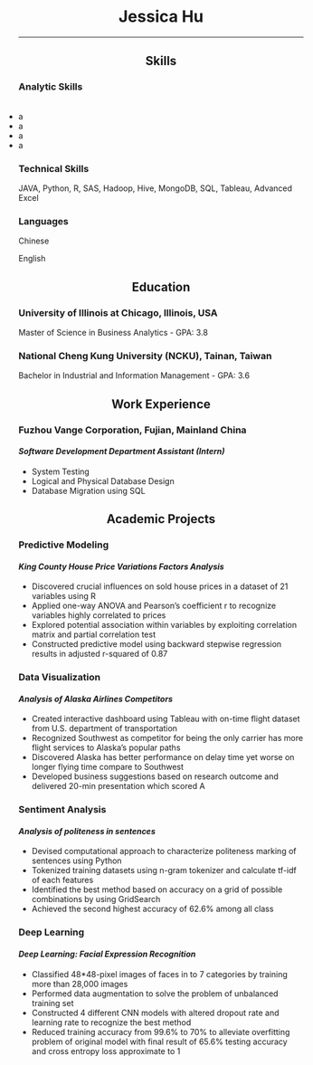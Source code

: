 <!DOCTYPE html>
<html>
<head>
<h1 align="center">Jessica Hu</h1>
<hr>
</head>
  
<body>


<h2 align="center">Skills</h2>

<h3>Analytic Skills</h3>
<ul style="display:inline;">
  <li> a</li>
  <li> a</li>
  <li> a</li>
  <li> a</li>
</ul>

<h3>Technical Skills</h3>
<p>JAVA, Python, R, SAS, Hadoop, Hive, MongoDB, SQL, Tableau, Advanced Excel</p>

<h3>Languages</h3>
<p>Chinese</p>
<p>English</p>


<h2 align="center">Education</h2>

<h3>University of Illinois at Chicago, Illinois, USA</h3>
<p>Master of Science in Business Analytics - GPA: 3.8</p>
<h3>National Cheng Kung University (NCKU), Tainan, Taiwan</h3>
<p>Bachelor in Industrial and Information Management - GPA: 3.6</p>


<h2 align="center">Work Experience</h2>
<h3>Fuzhou Vange Corporation, Fujian, Mainland China</h3>
<h4><i>Software Development Department Assistant (Intern)</i></h4>
<ul>
  <li>System Testing</li>
  <li>Logical and Physical Database Design</li>
  <li>Database Migration using SQL</li>
</ul>


<h2 align="center">Academic Projects</h2>

<h3>Predictive Modeling</h3>
<h4><i>King County House Price Variations Factors Analysis</i></h4>
<ul>
  <li>Discovered crucial influences on sold house prices in a dataset of 21 variables using R</li>
  <li>Applied one-way ANOVA and Pearson’s coefficient r to recognize variables highly correlated to prices</li>
  <li>Explored potential association within variables by exploiting correlation matrix and partial correlation test</li>
  <li>Constructed predictive model using backward stepwise regression results in adjusted r-squared of 0.87</li>
</ul>

<h3>Data Visualization</h3>
<h4><i>Analysis of Alaska Airlines Competitors</i></h4>
<ul>
  <li>Created interactive dashboard using Tableau with on-time flight dataset from U.S. department of transportation</li>
  <li>Recognized Southwest as competitor for being the only carrier has more flight services to Alaska’s popular paths</li>
  <li>Discovered Alaska has better performance on delay time yet worse on longer flying time compare to Southwest</li>
  <li>Developed business suggestions based on research outcome and delivered 20-min presentation which scored A</li>
</ul>

<h3>Sentiment Analysis</h3>
<h4><i>Analysis of politeness in sentences</i></h4>
<ul>
  <li>Devised computational approach to characterize politeness marking of sentences using Python</li>
  <li>Tokenized training datasets using n-gram tokenizer and calculate tf-idf of each features</li>
  <li>Identified the best method based on accuracy on a grid of possible combinations by using GridSearch</li>
  <li>Achieved the second highest accuracy of 62.6% among all class</li>  
</ul>

<h3>Deep Learning</h3>
<h4><i>Deep Learning: Facial Expression Recognition</i></h4>
<ul>
  <li>Classified 48*48-pixel images of faces in to 7 categories by training more than 28,000 images</li>
  <li>Performed data augmentation to solve the problem of unbalanced training set</li>
  <li>Constructed 4 different CNN models with altered dropout rate and learning rate to recognize the best method</li>
  <li>Reduced training accuracy from 99.6% to 70% to alleviate overfitting problem of original model with final result of    65.6% testing accuracy and cross entropy loss approximate to 1</li>
</ul>





</body>
</html>

